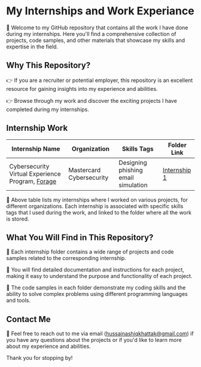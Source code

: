 # My Internships and Work Experiance

👋 Welcome to my GitHub repository that contains all the work I have done during my internships. Here you'll find a comprehensive collection of projects, code samples, and other materials that showcase my skills and expertise in the field.

## Why This Repository?
👉 If you are a recruiter or potential employer, this repository is an excellent resource for gaining insights into my experience and abilities.

👉 Browse through my work and discover the exciting projects I have completed during my internships.

## Internship Work
| Internship Name | Organization | Skills Tags | Folder Link |
| --- | --- | --- | --- |
| Cybersecurity Virtual Experience Program, [Forage](theforage.com) | Mastercard Cybersecurity  | Designing phishing email simulation | [Internship 1](link-to-internship1-folder) |


📁 Above table lists my internships where I worked on various projects, for different organizations. Each internship is associated with specific skills tags that I used during the work, and linked to the folder where all the work is stored.

## What You Will Find in This Repository?
📁 Each internship folder contains a wide range of projects and code samples related to the corresponding internship.

📁 You will find detailed documentation and instructions for each project, making it easy to understand the purpose and functionality of each project.

📁 The code samples in each folder demonstrate my coding skills and the ability to solve complex problems using different programming languages and tools.

## Contact Me
📧 Feel free to reach out to me via email (hussainashiqkhattak@gmail.com) if you have any questions about the projects or if you'd like to learn more about my experience and abilities.

Thank you for stopping by!
